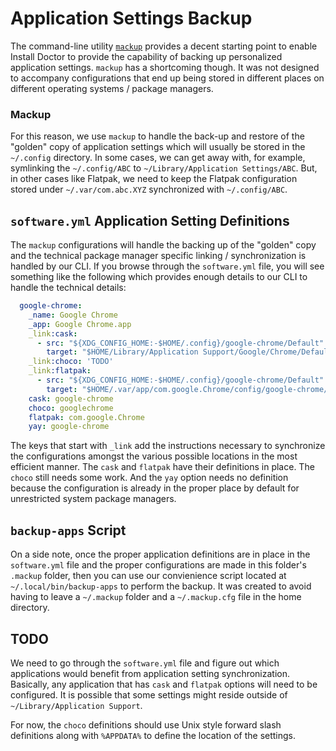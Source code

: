 # Application Settings Backup

The command-line utility [`mackup`](https://github.com/lra/mackup) provides a decent starting point to enable Install Doctor to provide the capability of backing up personalized application settings. `mackup` has a shortcoming though. It was not designed to accompany configurations that end up being stored in different places on different operating systems / package managers.

### Mackup

For this reason, we use `mackup` to handle the back-up and restore of the "golden" copy of application settings which will usually be stored in the `~/.config` directory. In some cases, we can get away with, for example, symlinking the `~/.config/ABC` to `~/Library/Application Settings/ABC`. But, in other cases like Flatpak, we need to keep the Flatpak configuration stored under `~/.var/com.abc.XYZ` synchronized with `~/.config/ABC`.

## `software.yml` Application Setting Definitions

The `mackup` configurations will handle the backing up of the "golden" copy and the technical package manager specific linking / synchronization is handled by our CLI. If you browse through the `software.yml` file, you will see something like the following which provides enough details to our CLI to handle the technical details:

```yaml
  google-chrome:
    _name: Google Chrome
    _app: Google Chrome.app
    _link:cask:
      - src: "${XDG_CONFIG_HOME:-$HOME/.config}/google-chrome/Default"
        target: "$HOME/Library/Application Support/Google/Chrome/Default"
    _link:choco: 'TODO'
    _link:flatpak:
      - src: "${XDG_CONFIG_HOME:-$HOME/.config}/google-chrome/Default"
        target: "$HOME/.var/app/com.google.Chrome/config/google-chrome/Default"
    cask: google-chrome
    choco: googlechrome
    flatpak: com.google.Chrome
    yay: google-chrome
```

The keys that start with `_link` add the instructions necessary to synchronize the configurations amongst the various possible locations in the most efficient manner. The `cask` and `flatpak` have their definitions in place. The `choco` still needs some work. And the `yay` option needs no definition because the configuration is already in the proper place by default for unrestricted system package managers.

## `backup-apps` Script

On a side note, once the proper application definitions are in place in the `software.yml` file and the proper configurations are made in this folder's `.mackup` folder, then you can use our convienience script located at `~/.local/bin/backup-apps` to perform the backup. It was created to avoid having to leave a `~/.mackup` folder and a `~/.mackup.cfg` file in the home directory.

## TODO

We need to go through the `software.yml` file and figure out which applications would benefit from application setting synchronization. Basically, any application that has `cask` and `flatpak` options will need to be configured. It is possible that some settings might reside outside of `~/Library/Application Support`.

For now, the `choco` definitions should use Unix style forward slash definitions along with `%APPDATA%` to define the location of the settings.
